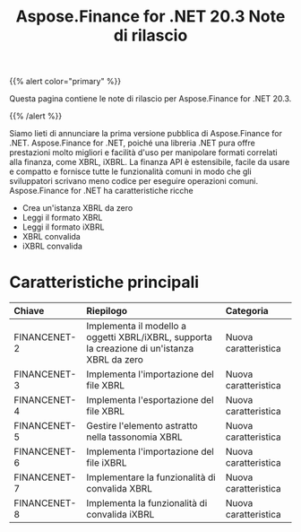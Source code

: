 ﻿---
title: Aspose.Finance for .NET 20.3 Note di rilascio
type: docs
weight: 100
url: /it/net/aspose-finance-for-net-20-3-release-notes/
---
{{% alert color="primary" %}}

Questa pagina contiene le note di rilascio per Aspose.Finance for .NET 20.3.

{{% /alert %}}

Siamo lieti di annunciare la prima versione pubblica di Aspose.Finance for .NET. Aspose.Finance for .NET, poiché una libreria .NET pura offre prestazioni molto migliori e facilità d'uso per manipolare formati correlati alla finanza, come XBRL, iXBRL. La finanza API è estensibile, facile da usare e compatto e fornisce tutte le funzionalità comuni in modo che gli sviluppatori scrivano meno codice per eseguire operazioni comuni.
Aspose.Finance for .NET ha caratteristiche ricche

- Crea un'istanza XBRL da zero
- Leggi il formato XBRL
- Leggi il formato iXBRL
- XBRL convalida
- iXBRL convalida

# Caratteristiche principali

|**Chiave**|**Riepilogo**|**Categoria**|
|:- |:- |:- |
|FINANCENET-2|Implementa il modello a oggetti XBRL/iXBRL, supporta la creazione di un'istanza XBRL da zero|Nuova caratteristica|
|FINANCENET-3|Implementa l'importazione del file XBRL|Nuova caratteristica|
|FINANCENET-4|Implementa l'esportazione del file XBRL|Nuova caratteristica|
|FINANCENET-5|Gestire l'elemento astratto nella tassonomia XBRL|Nuova caratteristica|
|FINANCENET-6|Implementa l'importazione del file iXBRL|Nuova caratteristica|
|FINANCENET-7|Implementare la funzionalità di convalida XBRL|Nuova caratteristica|
|FINANCENET-8|Implementa la funzionalità di convalida iXBRL|Nuova caratteristica|
